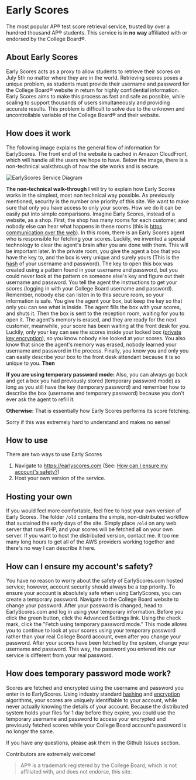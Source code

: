 
# Early Scores
The most popular AP® test score retrieval service, trusted by over a hundred thousand AP® students. This service is in **no way** affiliated with or endorsed by the College Board®.

## About Early Scores
Early Scores acts as a proxy to allow students to retrieve their scores on July 5th no matter where they are in the world. Retrieving scores poses a unique problem, as students must provide their username and password for the College Board® website in return for highly confidential information. Early Scores aims to make this process as fast and safe as possible, while scaling to support thousands of users simultaneously and providing accurate results. This problem is difficult to solve due to the unknown and uncontrollable variable of the College Board® and their website. 

## How does it work
The following image explains the general flow of information for EarlyScores. The front end of the website is cached in Amazon CloudFront, which will handle all the users we hope to have. Below the image, there is a non-technical walkthrough of how the site works and is secure.

![EarlyScores Service Diagram](https://raw.githubusercontent.com/jbman223/EarlyAP/master/EarlyScoresService.png "How Early Scores works.")

**The non-technical walk-through**
I will try to explain how Early Scores works in the simplest, most non technical way possible. As previously mentioned, security is the number one priority of this site. We want to make sure that only you have access to only your scores. How we do it can be easily put into simple comparisons. Imagine Early Scores, instead of a website, as a shop. First, the shop has many rooms for each customer, and nobody else can hear what happens in these rooms (this is [https communication over the web](https://en.wikipedia.org/wiki/HTTPS)). In this room, there is an Early Scores agent who is responsible for fetching your scores. Luckily, we invented a special technology to clear the agent's brain after you are done with them. This will be important later. In the private room, you give the agent a box that you have the key to, and the box is very unique and surely yours (This is the [hash](https://en.wikipedia.org/wiki/Hash_function) of your username and password). The key to open this box was created using a pattern found in your username and password, but you could never look at the pattern on someone else's key and figure out their username and password. You tell the agent the instructions to get your scores (logging in with your College Board username and password). Remember, nobody else can listen in to this secure room, so your information is safe. You give the agent your box, but keep the key so that only you can see what is inside. The agent fills the box with your scores, and shuts it. Then the box is sent to the reception room, waiting for you to open it. The agent's memory is erased, and they are ready for the next customer, meanwhile, your score has been waiting at the front desk for you. Luckily, only your key can see the scores inside your locked box ([private key encryption](https://en.wikipedia.org/wiki/Encryption)), so you know nobody else looked at your scores. You also know that since the agent's memory was erased, nobody learned your username and password in the process. Finally, you know you and only you can easily describe your box to the front desk attendant because it is so unique to you. **Then**

**If you are using temporary password mode:**
Also, you can always go back and get a box you had previously stored (temporary password mode) as long as you still have the key (temporary password) and remember how to describe the box (username and temporary password) because you don't ever ask the agent to refill it.

**Otherwise:**
 That is essentially how Early Scores performs its score fetching. 

Sorry if this was extremely hard to understand and makes no sense!

## How to use
There are two ways to use Early Scores

 1. Navigate to https://earlyscores.com (See: [How can I ensure my account's safety?](https://github.com/jbman223/EarlyAP/blob/master/readme.md#how-can-i-ensure-my-accounts-safety))
 2. Host your own version of the service.

## Hosting your own
If you would feel more comfortable, feel free to host your own version of Early Scores. The folder `/old` contains the simple, non-distributed workflow that sustained the early days of the site. Simply place `/old` on any web server that runs PHP, and your scores will be fetched all on your own server. 
If you want to host the distributed version, contact me. It too me many long hours to get all of the AWS providers working together and there's no way I can describe it here.

## How can I ensure my account's safety?
You have no reason to worry about the safety of EarlyScores.com hosted service; however, account security should always be a top priority. To ensure your account is absolutely safe when using EarlyScores, you can create a temporary password. Navigate to the College Board website to change your password. After your password is changed, head to EarlyScores.com and log in using your temporary information. Before you click the green button, click the Advanced Settings link. Using the check mark,  click the "Fetch using temporary password mode." This mode allows you to continue to look at your scores using your temporary password rather than your real College Board account, even after you change your password. After your scores have been fetched by the system, change your username and password. This way, the password you entered into our service is different from your real password. 

## How does temporary password mode work?
Scores are fetched and encrypted using the username and password you enter in to EarlyScores. Using industry standard [hashing](https://en.wikipedia.org/wiki/Hash_function) and [encryption](https://en.wikipedia.org/wiki/Encryption) algorithms, your scores are uniquely identifiable to your account, while never actually knowing the details of your account. Because the distributed system holds your files for 1 day before they expire, you could use the temporary username and password to access your encrypted and previously fetched scores while your College Board account's password is no longer the same. 

If you have any questions, please ask them in the Github Issues section.

Contributors are extremely welcome!

> AP&reg; is a trademark registered by the College Board, which is not affiliated with, and does not endorse, this site.
